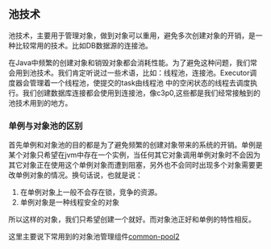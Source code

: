 ## 池技术

池技术，主要用于管理对象，做到对象可以重用，避免多次创建对象的开销，是一种比较常用的技术。比如DB数据源的连接池。

在Java中频繁的创建对象和销毁对象都会消耗性能。为了避免这种问题，我们常会用到池技术。我们肯定听说过一些术语，比如：线程池，连接池。Executor调度器会管理着一个线程池，使提交的task由线程池
中的空闲状态的线程去调度执行。我们创建数据库连接都会使用到连接池，像c3p0,这些都是我们经常接触到的池技术用到的地方。

### 单例与对象池的区别

首先单例和对象池的目的都是为了避免频繁的创建对象带来的系统的开销。单例是某个对象只希望在jvm中存在一个实例，当任何其它对象调用单例对象时不会因为其它对象正在使用这个单例对象而遭到阻塞，另外也不会同时出现多个对象需要更改单例对象的情况。换句话说，也就是说：

1. 在单例对象上一般不会存在锁，竞争的资源。
2. 单例对象是一种线程安全的对象

所以这样的对象，我们只希望创建一个就好。而对象池正好和单例的特性相反。


这里主要说下常用到的对象池管理组件[common-pool2](http://commons.apache.org)



